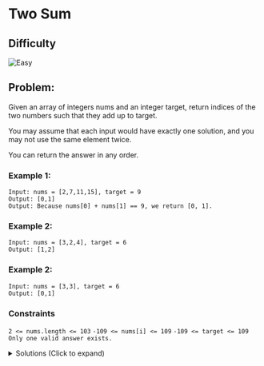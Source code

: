 # Two Sum

## Difficulty

<!-- choose one -->

![Easy](https://img.shields.io/badge/easy-5cb85c?style=for-the-badge&logoColor=white)

## Problem:

Given an array of integers nums and an integer target, return indices of the two numbers such that they add up to target.

You may assume that each input would have exactly one solution, and you may not use the same element twice.

You can return the answer in any order.

<!-- any examples -->

### Example 1:

```
Input: nums = [2,7,11,15], target = 9
Output: [0,1]
Output: Because nums[0] + nums[1] == 9, we return [0, 1].
```

### Example 2:

```
Input: nums = [3,2,4], target = 6
Output: [1,2]
```

### Example 2:

```
Input: nums = [3,3], target = 6
Output: [0,1]
```

### Constraints

`2 <= nums.length <= 103`
`-109 <= nums[i] <= 109`
`-109 <= target <= 109`
`Only one valid answer exists.`

<details>
  <summary>Solutions (Click to expand)</summary>

### Explanation

For every number in the array we can find the numbers complement (number that when added to will equal target) by using `target - nums[i]`. We for every number we simply need to search for its complement in the array. We can do this in one pass by utilizing a Map that stores the index of the current number as we are iterating over the array. When we find a number's complement in the Map `map[target - nums[i]]`, meaning we have already come this number in the array before, we can use the last found index in our answer along with our current index

<!-- solution explanation -->

<!-- relative links to solution files. {title} should be replaced with the name of the problem in `kebab-case` -->

- [JavaScript](./2sum.js)
- [TypeScript](./2sum.ts)
- [Java](./2sum.java)
- [Go](./2sum.go)
</details>
